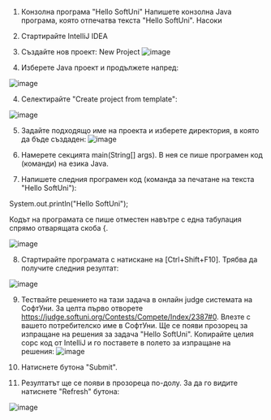 1.	Конзолна програма "Hello SoftUni"
Напишете конзолна Java програма, която отпечатва текста "Hello SoftUni".
Насоки
1.	Стартирайте IntelliJ IDEA
2.	Създайте нов проект: New Project
 ![image](https://github.com/user-attachments/assets/a25631ff-19f2-4efe-a4af-9d1c6e25f450)

3.	Изберете Java проект и продължете напред:

 ![image](https://github.com/user-attachments/assets/d02919b6-112d-46a8-8139-8d293c7584be)

4.	Селектирайте "Create project from template":

 ![image](https://github.com/user-attachments/assets/674b6557-099d-4c84-81cb-0d23b7412195)

5.	Задайте подходящо име на проекта и изберете директория, в която да бъде създаден:
 ![image](https://github.com/user-attachments/assets/e79908f5-d0ad-4d2d-9704-784cff6e192f)

6.	Намерете секцията main(String[] args). В нея се пише програмен код (команди) на езика Java.
7.	Напишете следния програмен код (команда за печатане на текста "Hello SoftUni"):

System.out.println("Hello SoftUni");

Кодът на програмата се пише отместен навътре с една табулация спрямо отварящата скоба {.

 ![image](https://github.com/user-attachments/assets/33afb3bf-2149-49a0-af81-dc069d1ea4f3)


8.	Стартирайте програмата с натискане на [Ctrl+Shift+F10]. Трябва да получите следния резултат:

 ![image](https://github.com/user-attachments/assets/ea595af8-c86b-432c-bded-573ef74d0a90)


9.	Тествайте решението на тази задача в онлайн judge системата на СофтУни. За целта първо отворете https://judge.softuni.org/Contests/Compete/Index/2387#0. Влезте с вашето потребителско име в СофтУни. Ще се появи прозорец за изпращане на решения за задача "Hello SoftUni". Копирайте целия сорс код от IntelliJ и го поставете в полето за изпращане на решения:
 ![image](https://github.com/user-attachments/assets/9237eb4c-f9dc-4caa-b01a-81070396e241)


10.	Натиснете бутона "Submit". 
11.	Резултатът ще се появи в прозореца по-долу. За да го видите натиснете "Refresh" бутона:

 ![image](https://github.com/user-attachments/assets/86fb7f31-4c64-4eb6-ab9f-6ee0d3fba7a8)


